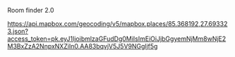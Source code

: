 Room finder 2.0

https://api.mapbox.com/geocoding/v5/mapbox.places/85.368192,27.693323.json?access_token=pk.eyJ1IjoibmlzaGFudDg0MiIsImEiOiJjbGgyemNjMm8wNjE2M3BxZzA2NnpxNXZiIn0.AA83bqvjV5J5V9NGgljf5g